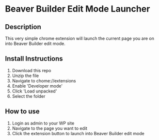 # Beaver Builder Edit Mode Launcher

## Description
This very simple chrome extension will launch the current page you are on into Beaver Builder edit mode.

## Install Instructions
1. Download this repo
2. Unzip the file
3. Navigate to chome://extensions
4. Enable 'Developer mode'
5. Click 'Load unpacked'
6. Select the folder

## How to use
1. Login as admin to your WP site
2. Navigate to the page you want to edit
3. Click the extension button to launch into Beaver Builder edit mode
